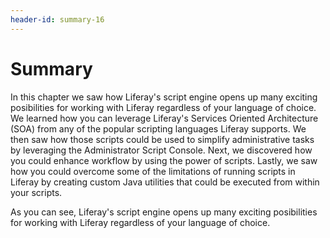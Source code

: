 ```yaml
---
header-id: summary-16
---
```


# Summary

In this chapter we saw how Liferay's script engine opens up many exciting
posibilities for working with Liferay regardless of your language of choice. We
learned how you can leverage Liferay's Services Oriented Architecture (SOA) from
any of the popular scripting languages Liferay supports. We then saw how those
scripts could be used to simplify administrative tasks by leveraging the
Administrator Script Console. Next, we discovered how you could enhance workflow
by using the power of scripts. Lastly, we saw how you could overcome some of the
limitations of running scripts in Liferay by creating custom Java utilities that
could be executed from within your scripts. 

As you can see, Liferay's script engine opens up many exciting posibilities for
working with Liferay regardless of your language of choice.
